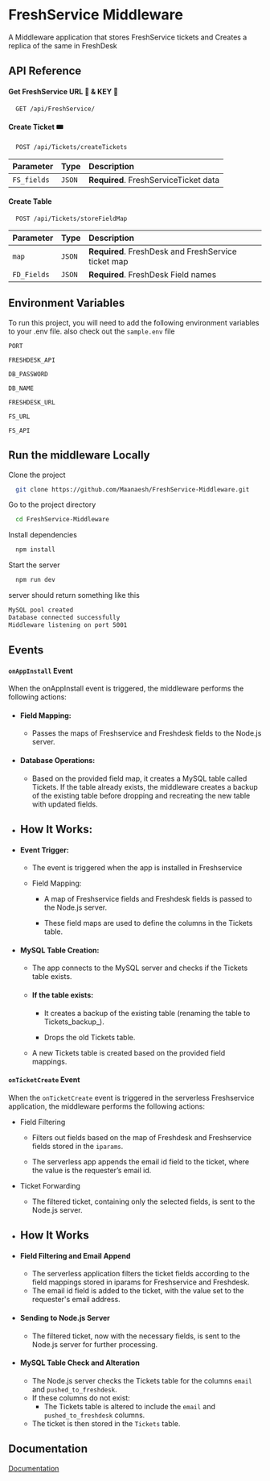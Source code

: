 
# FreshService Middleware

A Middleware application that stores FreshService tickets and Creates a replica of the same in FreshDesk




## API Reference

#### Get FreshService URL 🔗 & KEY 🔑

```http
  GET /api/FreshService/
```

#### Create Ticket 🎟️

```http
  POST /api/Tickets/createTickets
```

| Parameter | Type     | Description                       |
| :-------- | :------- | :-------------------------------- |
| `FS_fields`      | `JSON` | **Required**. FreshServiceTicket data |

#### Create Table 

```http
  POST /api/Tickets/storeFieldMap
```

| Parameter | Type     | Description                       |
| :-------- | :------- | :-------------------------------- |
| `map`      | `JSON` | **Required**. FreshDesk and FreshService ticket map |
| `FD_Fields`      | `JSON` | **Required**. FreshDesk Field names |







## Environment Variables

To run this project, you will need to add the following environment variables to your .env file.
also check out the `sample.env` file

`PORT`

`FRESHDESK_API`


`DB_PASSWORD`

`DB_NAME`

`FRESHDESK_URL`

`FS_URL`

`FS_API`

## Run the middleware Locally

Clone the project

```bash
  git clone https://github.com/Maanaesh/FreshService-Middleware.git
```

Go to the project directory

```bash
  cd FreshService-Middleware
```

Install dependencies

```bash
  npm install
```

Start the server

```bash
  npm run dev
```

server should return something like this 
```bash
MySQL pool created
Database connected successfully
Middleware listening on port 5001
```

## Events
#### `onAppInstall` Event

When the onAppInstall event is triggered, the middleware performs the following actions:

- #### Field Mapping: 
    
    - Passes the maps of Freshservice and Freshdesk fields to the Node.js server.

- #### Database Operations:
    - Based on the provided field map, it creates a MySQL table called Tickets. If the table already exists, the middleware creates a backup of the existing table before dropping and recreating the new table with updated fields.

- ## How It Works:
-   #### Event Trigger:

    - The event is triggered when the app is installed in Freshservice

    - Field Mapping:

        - A map of Freshservice fields and Freshdesk fields is passed to the Node.js server.

        - These field maps are used to define the columns in the Tickets table.

- #### MySQL Table Creation:

    - The app connects to the MySQL server and checks if the Tickets table exists.

    -   #### If the table exists:

        - It creates a backup of the existing table (renaming the table to Tickets_backup_<timestamp>).

        - Drops the old Tickets table.

    - A new Tickets table is created based on the provided field mappings.


#### `onTicketCreate` Event
When the `onTicketCreate` event is triggered in the serverless Freshservice application, the middleware performs the 
following actions:

- Field Filtering

    - Filters out fields based on the map of Freshdesk and   Freshservice fields stored in the `iparams`.
    
    -   The serverless app appends the email id field to the ticket, where the value is the requester’s email id.

- Ticket Forwarding

    - The filtered ticket, containing only the selected fields, is sent to the Node.js server.
- ## How It Works

-   #### Field Filtering and Email Append
    - The serverless application filters the ticket fields according to the field mappings stored in iparams for Freshservice and Freshdesk.
    - The email id field is added to the ticket, with the value set to the requester's email address.
- #### Sending to Node.js Server
    - The filtered ticket, now with the necessary fields, is sent to the Node.js server for further processing.
- #### MySQL Table Check and Alteration
    - The Node.js server checks the Tickets table for the columns `email` and `pushed_to_freshdesk`.
    - If these columns do not exist:
        - The Tickets table is altered to include the `email` and `pushed_to_freshdesk` columns.
    - The ticket is then stored in the `Tickets` table.
## Documentation

[Documentation](https://linktodocumentation)

